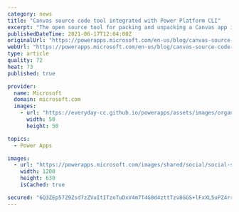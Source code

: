 ```yaml
---
category: news
title: "Canvas source code tool integrated with Power Platform CLI"
excerpt: "The open source tool for packing and unpacking a Canvas app is now available in preview through the Power Platform Command Line interface.  "
publishedDateTime: 2021-06-17T12:04:00Z
originalUrl: "https://powerapps.microsoft.com/en-us/blog/canvas-source-code-tool-integrated-with-power-platform-cli/"
webUrl: "https://powerapps.microsoft.com/en-us/blog/canvas-source-code-tool-integrated-with-power-platform-cli/"
type: article
quality: 72
heat: 73
published: true

provider:
  name: Microsoft
  domain: microsoft.com
  images:
    - url: "https://everyday-cc.github.io/powerapps/assets/images/organizations/microsoft.com-50x50.jpg"
      width: 50
      height: 50

topics:
  - Power Apps

images:
  - url: "https://powerapps.microsoft.com/images/shared/social/social-share-post-ignite.png"
    width: 1200
    height: 630
    isCached: true

secured: "6Q3ZEp57Z9Zsd7zZVuItITzoTuDxV4m7T4G0d4zttTzv8GGS+lFxXL5uPZ4rrHdL/VsPlMo/YH4WX+6oIvYEx9fZoFHX2OYwvg2QOxucVpxUA0G9fBEvAnOb3yb+vaceOXfSte/aMkim9zdiobfUycbpC+iH947jZ4tFKC/aWn0DntjXSYz0Q3pnLXU9c9SJzrVSxqmahUuVzof7swC2TneFJoMZ2vFPpOFn4IJmeHrErTI8yE7kont6KF9KjkBt+Ciom6ilGNDLgaPz8flA3dFEW6PfI5SFDLAGgwXlA0mHdHWnFnzo5S0+0uEyx2s2K2RmsR3XVr7pLBcauAKlLJ0b4Y3CbG+weJ0cwTErsC0=;iF9Q8wTq+eo0xD9xGyyeYw=="
---
```


